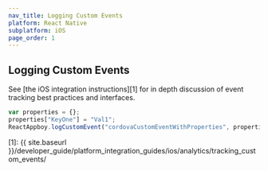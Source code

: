 ```yaml
---
nav_title: Logging Custom Events
platform: React Native
subplatform: iOS
page_order: 1
---
```

## Logging Custom Events

See [the iOS integration instructions][1] for in depth discussion of event tracking best practices and interfaces.

```javascript
var properties = {};
properties["KeyOne"] = "Val1";
ReactAppboy.logCustomEvent("cordovaCustomEventWithProperties", properties);
```

[1]: {{ site.baseurl }}/developer_guide/platform_integration_guides/ios/analytics/tracking_custom_events/
